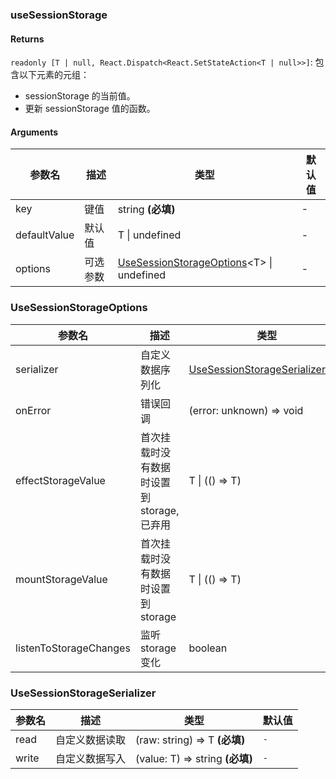 ### useSessionStorage

#### Returns
`readonly [T | null, React.Dispatch<React.SetStateAction<T | null>>]`: 包含以下元素的元组：
- sessionStorage 的当前值。
- 更新 sessionStorage 值的函数。

#### Arguments
|参数名|描述|类型|默认值|
|---|---|---|---|
|key|键值|string  **(必填)**|-|
|defaultValue|默认值|T \| undefined |-|
|options|可选参数|[UseSessionStorageOptions](#UseSessionStorageOptions)&lt;T&gt; \| undefined |-|

### UseSessionStorageOptions

|参数名|描述|类型|默认值|
|---|---|---|---|
|serializer|自定义数据序列化|[UseSessionStorageSerializer](#UseSessionStorageSerializer)&lt;T&gt; |`-`|
|onError|错误回调|(error: unknown) => void |``console.error``|
|effectStorageValue|首次挂载时没有数据时设置到 storage, 已弃用|T \| (() => T) |`-`|
|mountStorageValue|首次挂载时没有数据时设置到 storage|T \| (() => T) |`-`|
|listenToStorageChanges|监听 storage 变化|boolean |``true``|

### UseSessionStorageSerializer

|参数名|描述|类型|默认值|
|---|---|---|---|
|read|自定义数据读取|(raw: string) => T  **(必填)**|`-`|
|write|自定义数据写入|(value: T) => string  **(必填)**|`-`|